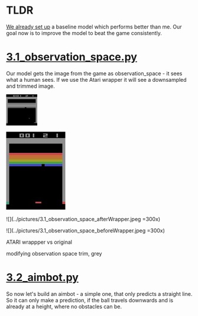 
# TLDR

[We already set up](../2_baseline) a baseline model which performs better than me. Our goal now is to improve the model to beat the game consistently.

# [3.1_observation_space.py](./3.1_observation_space.py)
Our model gets the image from the game as observation_space - it sees what a human sees. If we use the Atari wrapper it will see a downsampled and trimmed image.

![](../pictures/3.1_observation_space_afterWrapper.jpeg)

![](../pictures/3.1_observation_space_beforeWrapper.jpeg)

![](../pictures/3.1_observation_space_afterWrapper.jpeg =300x)

![](../pictures/3.1_observation_space_beforeWrapper.jpeg =300x)

ATARI wrappper vs original

modifying observation space
trim, grey


# [3.2_aimbot.py](./3.2_aimbot.py)
So now let's build an aimbot - a simple one, that only predicts a straight line. So it can only make a prediction, if the ball travels downwards and is already at a height, where no obstacles can be.

